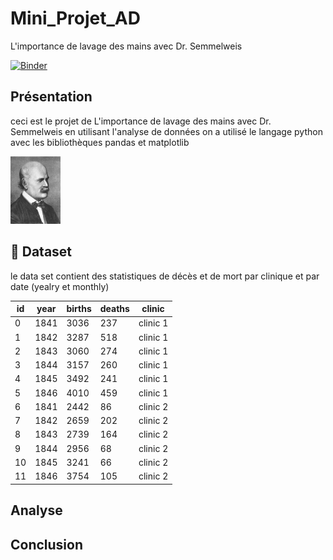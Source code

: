 # Mini_Projet_AD
L'importance de lavage des mains avec Dr. Semmelweis

[![Binder](https://mybinder.org/badge_logo.svg)](https://mybinder.org/v2/gh/hadhemi-eng/Mini_Projet_AD/main?labpath=notebook.ipynb)

## Présentation

ceci est le projet de L'importance de lavage des mains avec Dr. Semmelweis en utilisant l'analyse de données
on a utilisé le langage python avec les bibliothèques  pandas et matplotlib

<img src='img/ignaz_semmelweis_1860.jpeg' width=80px>

## :file_folder: Dataset 

le data set contient des statistiques de décès et de mort par clinique et par date (yealry  et monthly)


| id | year | births    | deaths | clinic     |
| -- | ----- | -------- | ------ | ---------- |
| 0  | 1841  | 3036     |  237   |  clinic 1  |  
| 1  |  1842 | 3287     |  518   |  clinic 1  |    
| 2  |  1843 | 3060     |  274   |  clinic 1  |  
| 3  |  1844 | 3157     |  260   |  clinic 1  |  
| 4  |  1845 | 3492     |  241   |  clinic 1  |  
| 5  |  1846 | 4010     |  459   |  clinic 1  |  
| 6  |  1841 | 2442     |  86    |  clinic 2  |  
| 7  |  1842 | 2659     |  202   |  clinic 2  |  
| 8  |  1843 | 2739     |  164   |  clinic 2  |  
| 9  |  1844 | 2956     |   68   |  clinic 2  |  
| 10 |  1845 | 3241     |   66   |  clinic 2  |  
| 11 | 1846  | 3754     |  105   |  clinic 2  |  

## Analyse


## Conclusion 
